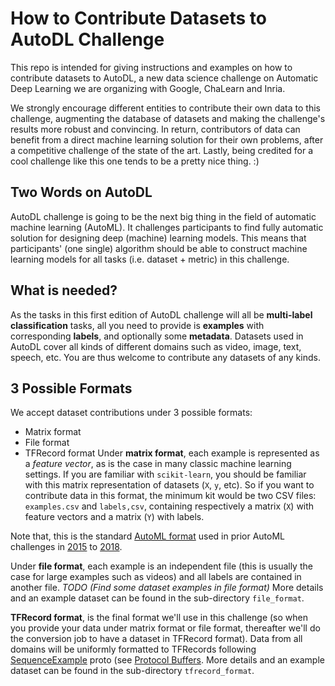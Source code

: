 # How to Contribute Datasets to AutoDL Challenge
This repo is intended for giving instructions and examples on how to contribute datasets to AutoDL, a new data science challenge on Automatic Deep Learning we are organizing with Google, ChaLearn and Inria.

We strongly encourage different entities to contribute their own data to this challenge, augmenting the database of datasets and making the challenge's results more robust and convincing. In return, contributors of data can benefit from a direct machine learning solution for their own problems, after a competitive challenge of the state of the art. Lastly, being credited for a cool challenge like this one tends to be a pretty nice thing. :)

## Two Words on AutoDL
AutoDL challenge is going to be the next big thing in the field of automatic machine learning (AutoML). It challenges participants to find fully automatic solution for designing deep (machine) learning models. This means that participants' (one single) algorithm should be able to construct machine learning models for all tasks (i.e. dataset + metric) in this challenge.

## What is needed?
As the tasks in this first edition of AutoDL challenge will all be **multi-label classification** tasks, all you need to provide is **examples** with corresponding **labels**, and optionally some **metadata**. Datasets used in AutoDL cover all kinds of different domains such as video, image, text, speech, etc. You are thus welcome to contribute any datasets of any kinds.

## 3 Possible Formats
We accept dataset contributions under 3 possible formats:
- Matrix format
- File format
- TFRecord format
Under **matrix format**, each example is represented as a *feature vector*, as is the case in many classic machine learning settings. If you are familiar with `scikit-learn`, you should be familiar with this matrix representation of datasets (`X`, `y`, etc). So if you want to contribute data in this format, the minimum kit would be two CSV files: `examples.csv` and `labels,csv`, containing respectively a matrix (`X`) with feature vectors and a matrix (`Y`) with labels.

Note that, this is the standard [AutoML format](https://github.com/codalab/chalab/wiki/Help:-Wizard-%E2%80%90-Challenge-%E2%80%90-Data) used in prior AutoML challenges in [2015](https://competitions.codalab.org/competitions/2321) to [2018](http://prada-research.net/pakdd18/index.php/call-for-competition/).

Under **file format**, each example is an independent file (this is usually the case for large examples such as videos) and all labels are contained in another file.
*TODO (Find some dataset examples in file format)*
More details and an example dataset can be found in the sub-directory `file_format`.

**TFRecord format**, is the final format we'll use in this challenge (so when you provide your data under matrix format or file format, thereafter we'll do the conversion job to have a dataset in TFRecord format). Data from all domains will be uniformly formatted to TFRecords following [SequenceExample](https://github.com/tensorflow/tensorflow/blob/master/tensorflow/core/example/example.proto#L292) proto (see [Protocol Buffers](https://developers.google.com/protocol-buffers/docs/overview). More details and an example dataset can be found in the sub-directory `tfrecord_format`.
